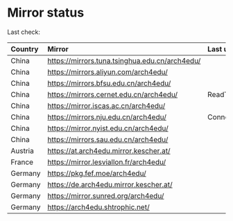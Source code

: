 <script src="./time.js"></script>
# Mirror status
Last check: <script type="text/javascript">localize(1749705923.0056036);</script>

|Country|Mirror|Last update|
|:------|:-----|:----------|
|China|https://mirrors.tuna.tsinghua.edu.cn/arch4edu/|<script type="text/javascript">localize(1749667668);</script>|
|China|https://mirrors.aliyun.com/arch4edu/|<script type="text/javascript">localize(1749667668);</script>|
|China|https://mirrors.bfsu.edu.cn/arch4edu/|<script type="text/javascript">localize(1749667668);</script>|
|China|https://mirrors.cernet.edu.cn/arch4edu/|ReadTimeout|
|China|https://mirror.iscas.ac.cn/arch4edu/|<script type="text/javascript">localize(1749667668);</script>|
|China|https://mirrors.nju.edu.cn/arch4edu/|ConnectionError|
|China|https://mirror.nyist.edu.cn/arch4edu/|<script type="text/javascript">localize(1749624578);</script>|
|China|https://mirrors.sau.edu.cn/arch4edu/|<script type="text/javascript">localize(1731653531);</script>|
|Austria|https://at.arch4edu.mirror.kescher.at/|<script type="text/javascript">localize(1749667668);</script>|
|France|https://mirror.lesviallon.fr/arch4edu/|<script type="text/javascript">localize(1749020703);</script>|
|Germany|https://pkg.fef.moe/arch4edu/|<script type="text/javascript">localize(1749667668);</script>|
|Germany|https://de.arch4edu.mirror.kescher.at/|<script type="text/javascript">localize(1749667668);</script>|
|Germany|https://mirror.sunred.org/arch4edu/|<script type="text/javascript">localize(1749667668);</script>|
|Germany|https://arch4edu.shtrophic.net/|<script type="text/javascript">localize(1749667668);</script>|

<script src="./tablefilter/tablefilter.js"></script>
<script src="./table.js"></script>